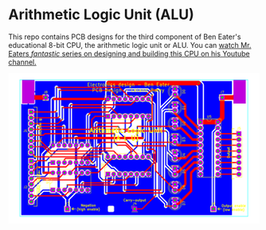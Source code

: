 
Arithmetic Logic Unit (ALU)
===========================

This repo contains PCB designs for the third component of Ben Eater's
educational 8-bit CPU, the arithmetic logic unit or ALU. You can [watch Mr.
Eaters *fantastic* series on designing and building this CPU on his Youtube
channel.](https://www.youtube.com/user/eaterbc/videos)


![Render of the ALU PCB](svg_exports/custom_cpu--ALU.png)
